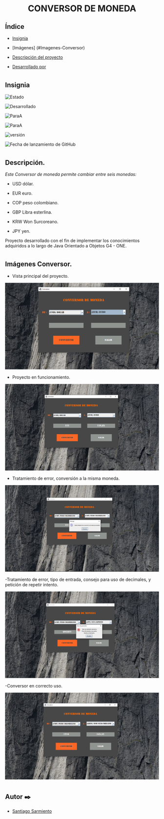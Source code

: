 <div align="center">
       <h1> CONVERSOR DE MONEDA </h1>

</div>

## Índice 

- [Insignia](#Insignia)

- [Imágenes] (#Imagenes-Conversor)

- [Descripción del proyecto](#descripción)

- [Desarrollado por](#Autor)

#

## Insignia


![Estado](https://img.shields.io/badge/Estado%20desarrollo-En%20Construccion-green)

![Desarrollado](https://img.shields.io/badge/Desarrollado%20por%20-Santiago%20Sarmiento-important)

![ParaA](https://img.shields.io/badge/Para-Alura-blue)

![ParaA](https://img.shields.io/badge/Para-Oracle%20Next%20Education-critical)


![versión](https://img.shields.io/badge/Version-v0.1.0-brightgreen)

![Fecha de lanzamiento de GitHub](https://img.shields.io/badge/Fecha%20de%20lanzamiento-Marzo%202023-red)

#

## Descripción.

_Este Conversor de moneda permite cambiar entre seis monedas:_

- USD dólar. 

- EUR euro. 

- COP peso colombiano. 

- GBP Libra esterlina. 

- KRW Won Surcoreano. 

- JPY yen. 

<p>
    Proyecto desarrollado con el fin de implementar los conocimientos adquiridos a lo largo de Java Orientado a Objetos G4 - ONE.
</p>

#


## Imágenes Conversor.

- Vista principal del proyecto.

![Vista inicial](https://github.com/Santman1/Convertidor/blob/main/Imagenes_Conversor/1.png)

- Proyecto en funcionamiento.

![Vista  2](https://github.com/Santman1/Convertidor/blob/main/Imagenes_Conversor/2.png)

- Tratamiento de error, conversión a la misma moneda.

![Vista Error](https://github.com/Santman1/Convertidor/blob/main/Imagenes_Conversor/3.png)

-Tratamiento de error, tipo de entrada, consejo para uso de decimales, y petición de repetir intento.

![Vista Error](https://github.com/Santman1/Convertidor/blob/main/Imagenes_Conversor/4.png)

-Conversor en correcto uso.

![Vista Error](https://github.com/Santman1/Convertidor/blob/main/Imagenes_Conversor/5.png)

#
## Autor ✒️

- [Santiago Sarmiento](https://github.com/Santman1)

#
#
